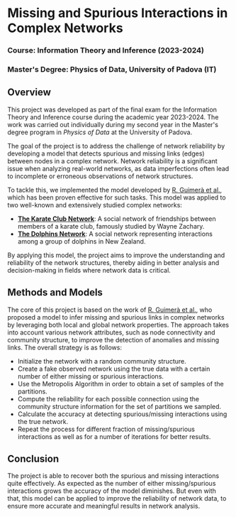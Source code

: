 # Missing and Spurious Interactions in Complex Networks

### Course: Information Theory and Inference (2023-2024)  
### Master's Degree: Physics of Data, University of Padova (IT)

## Overview

This project was developed as part of the final exam for the Information Theory and Inference course during the academic year 2023-2024. The work was carried out individually during my second year in the Master's degree program in *Physics of Data* at the University of Padova.

The goal of the project is to address the challenge of network reliability by developing a model that detects spurious and missing links (edges) between nodes in a complex network. Network reliability is a significant issue when analyzing real-world networks, as data imperfections often lead to incomplete or erroneous observations of network structures.

To tackle this, we implemented the model developed by [R. Guimerà et al.](https://www.pnas.org/doi/10.1073/pnas.0908366106), which has been proven effective for such tasks. This model was applied to two well-known and extensively studied complex networks:
- **[The Karate Club Network](https://www.jstor.org/stable/3629752)**: A social network of friendships between members of a karate club, famously studied by Wayne Zachary.
- **[The Dolphins Network](https://link.springer.com/article/10.1007/s00265-003-0651-y)**: A social network representing interactions among a group of dolphins in New Zealand.

By applying this model, the project aims to improve the understanding and reliability of the network structures, thereby aiding in better analysis and decision-making in fields where network data is critical.

## Methods and Models

The core of this project is based on the work of [R. Guimerà et al.](https://www.pnas.org/doi/10.1073/pnas.0908366106), who proposed a model to infer missing and spurious links in complex networks by leveraging both local and global network properties. The approach takes into account various network attributes, such as node connectivity and community structure, to improve the detection of anomalies and missing links. The overall strategy is as follows:

- Initialize the network with a random community structure.
- Create a fake observed network using the true data with a certain number of either missing or spurious interactions.
- Use the Metropolis Algorithm in order to obtain a set of samples of the partitions.
- Compute the reliability for each possible connection using the community structure information for the set of partitions we sampled.
- Calculate the accuracy at detecting spurious/missing interactions using the true network.
- Repeat the process for different fraction of missing/spurious interactions as well as for a number of iterations for better results.

## Conclusion

The project is able to recover both the spurious and missing interactions quite effectively. As expected as the number of either missing/spurious interactions grows the accuracy of the model diminishes. But even with that, this model can be applied to improve the reliability of network data, to ensure more accurate and meaningful results in network analysis.

